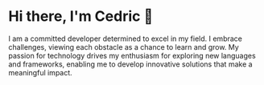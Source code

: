 # Hi there, I'm Cedric 👋

I am a committed developer determined to excel in my field. I embrace challenges, viewing each obstacle as a chance to learn and grow. My passion for technology drives my enthusiasm for exploring new languages and frameworks, enabling me to develop innovative solutions that make a meaningful impact.





